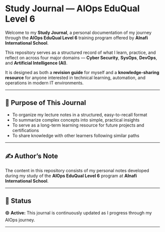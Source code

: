 # Study Journal — AIOps EduQual Level 6

Welcome to my **Study Journal**, a personal documentation of my journey through the **AIOps EduQual Level 6** training program offered by **Alnafi International School**.  

This repository serves as a structured record of what I learn, practice, and reflect on across four major domains — **Cyber Security**, **SysOps**, **DevOps**, and **Artificial Intelligence (AI)**.  

It is designed as both a **revision guide** for myself and a **knowledge-sharing resource** for anyone interested in technical learning, automation, and operations in modern IT environments.


---

## 🧩 Purpose of This Journal

- To organize my lecture notes in a structured, easy-to-recall format  
- To summarize complex concepts into simple, practical insights  
- To serve as a long-term learning resource for future projects and certifications  
- To share knowledge with other learners following similar paths  

---

## ✍️ Author’s Note

The content in this repository consists of my personal notes developed during my study of the **AIOps EduQual Level 6** program at **Alnafi International School**.

---


## 📅 Status

🟢 **Active:** This journal is continuously updated as I progress through my AIOps journey.

---
